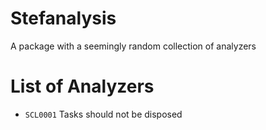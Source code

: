 # Stefanalysis
A package with a seemingly random collection of analyzers

# List of Analyzers
* `SCL0001` Tasks should not be disposed
